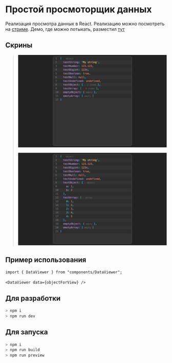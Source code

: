 # Простой просмоторщик данных

Реализация просмотра данных в React. Реализацию можно посмотреть на [стриме](https://www.youtube.com/watch?v=p-4uUrnRiek). Демо, где можно потыкать, разместил [тут](https://vicimpa.github.io/data-viewer/)

## Скрины
>
> ![Screen 1](screens/screen1.png)
>
> ![Screen 2](screens/screen2.png)
>

## Пример использования
```tsx
import { DataViewer } from "components/DataViewer";

<DataViewer data={objectForView} />

```

## Для разработки
```bash
> npm i
> npm run dev
```

## Для запуска
```bash
> npm i
> npm run build
> npm run preview
```